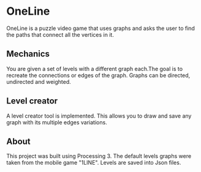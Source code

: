 # OneLine
OneLine is a puzzle video game that uses graphs and asks the user to find the paths that connect all the vertices in it.

## Mechanics

You are given a set of levels with a different graph each.The goal is to recreate the connections or edges of the graph. Graphs can be directed, undirected and weighted. 

## Level creator

A level creator tool is implemented. This allows you to draw and save any graph with its multiple edges variations.

## About

This project was built using Processing 3.
The default levels graphs were taken from the mobile game "1LINE".
Levels are saved into Json files.
